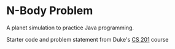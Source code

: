 # N-Body Problem
A planet simulation to practice Java programming.

Starter code and problem statement from Duke's [CS 201](http://www.cs.duke.edu/courses/fall16/compsci201/assign/nbody/) course
